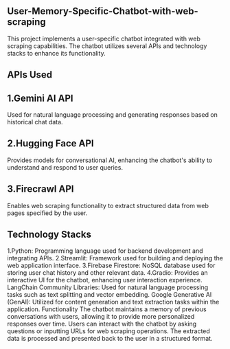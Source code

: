 ## User-Memory-Specific-Chatbot-with-web-scraping
This project implements a user-specific chatbot integrated with web scraping capabilities. The chatbot utilizes several APIs and technology stacks to enhance its functionality.

## APIs Used
## 1.Gemini AI API
Used for natural language processing and generating responses based on historical chat data.
## 2.Hugging Face API
Provides models for conversational AI, enhancing the chatbot's ability to understand and respond to user queries.
## 3.Firecrawl API
Enables web scraping functionality to extract structured data from web pages specified by the user.
## Technology Stacks
1.Python: Programming language used for backend development and integrating APIs.
2.Streamlit: Framework used for building and deploying the web application interface.
3.Firebase Firestore: NoSQL database used for storing user chat history and other relevant data.
4.Gradio: Provides an interactive UI for the chatbot, enhancing user interaction experience.
LangChain Community Libraries: Used for natural language processing tasks such as text splitting and vector embedding.
Google Generative AI (GenAI): Utilized for content generation and text extraction tasks within the application.
Functionality
The chatbot maintains a memory of previous conversations with users, allowing it to provide more personalized responses over time. Users can interact with the chatbot by asking questions or inputting URLs for web scraping operations. The extracted data is processed and presented back to the user in a structured format.
